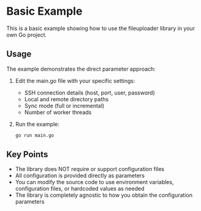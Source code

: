 # Basic Example

This is a basic example showing how to use the fileuploader library in your own Go project.

## Usage

The example demonstrates the direct parameter approach:

1. Edit the main.go file with your specific settings:
   - SSH connection details (host, port, user, password)
   - Local and remote directory paths
   - Sync mode (full or incremental)
   - Number of worker threads

2. Run the example:
   ```bash
   go run main.go
   ```

## Key Points

- The library does NOT require or support configuration files
- All configuration is provided directly as parameters
- You can modify the source code to use environment variables, configuration files, or hardcoded values as needed
- The library is completely agnostic to how you obtain the configuration parameters